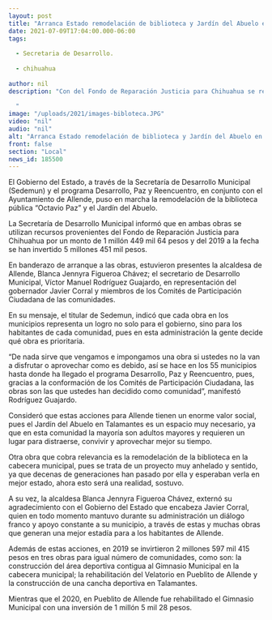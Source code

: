 ```yaml
---
layout: post
title: "Arranca Estado remodelación de biblioteca y Jardín del Abuelo en Allende"
date: 2021-07-09T17:04:00.000-06:00
tags:
  
  - Secretaria de Desarrollo.
  
  - chihuahua
  
author: nil
description: "Con del Fondo de Reparación Justicia para Chihuahua se realizan diversos proyectos en coinversión con el Ayuntamiento; a la fecha se han invertido 5.4 mdp en obras con enorme valor social que la propia ciudadanía decide.   "
image: "/uploads/2021/images-bibloteca.JPG"
video: "nil"
audio: "nil"
alt: "Arranca Estado remodelación de biblioteca y Jardín del Abuelo en Allende"
front: false
section: "Local"
news_id: 185500
---
```


El Gobierno del Estado, a través de la Secretaría de Desarrollo Municipal (Sedemun) y el programa Desarrollo, Paz y Reencuentro, en conjunto con el Ayuntamiento de Allende, puso en marcha la remodelación de la biblioteca pública “Octavio Paz” y el Jardín del Abuelo.

La Secretaría de Desarrollo Municipal informó que en ambas obras se utilizan recursos provenientes del Fondo de Reparación Justicia para Chihuahua por un monto de 1 millón 449 mil 64 pesos y del 2019 a la fecha se han invertido 5 millones 451 mil pesos.

En banderazo de arranque a las obras, estuvieron presentes la alcaldesa de Allende,  Blanca Jennyra Figueroa Chávez; el secretario de Desarrollo Municipal, Víctor Manuel Rodríguez Guajardo, en representación del gobernador Javier Corral y miembros de los Comités de Participación Ciudadana de las comunidades.

En su mensaje, el titular de Sedemun, indicó que cada obra en los municipios representa un logro no solo para el gobierno, sino para los habitantes de cada comunidad, pues en esta administración la gente decide qué obra es prioritaria.

“De nada sirve que vengamos e impongamos una obra si ustedes no la van a disfrutar o aprovechar como es debido, así se hace en los 55 municipios hasta donde ha llegado el programa Desarrollo, Paz y Reencuentro, pues, gracias a la conformación de los Comités de Participación Ciudadana, las obras son las que ustedes han decidido como comunidad”, manifestó Rodríguez Guajardo.

Consideró que estas acciones para Allende tienen un enorme valor social, pues el Jardín del Abuelo en Talamantes es un espacio muy necesario, ya que en esta comunidad la mayoría son adultos mayores y requieren un lugar para distraerse, convivir y aprovechar mejor su tiempo.

Otra obra que cobra relevancia es la remodelación de la biblioteca en la cabecera municipal, pues se trata de un proyecto muy anhelado y sentido, ya que decenas de generaciones han pasado por ella y esperaban verla en mejor estado, ahora esto será una realidad, sostuvo.

A su vez, la alcaldesa Blanca Jennyra Figueroa Chávez, externó su agradecimiento con el Gobierno del Estado que encabeza Javier Corral, quien en todo momento mantuvo durante su administración un diálogo franco y apoyo constante a su municipio, a través de estas y muchas obras que generan una mejor estadía para a los habitantes de Allende.

Además de estas acciones, en 2019 se invirtieron 2 millones 597 mil 415 pesos en tres obras para igual número de comunidades, como son: la construcción del área deportiva contigua al Gimnasio Municipal en la cabecera municipal; la rehabilitación del Velatorio en Pueblito de Allende y la construcción de una cancha deportiva en Talamantes.

Mientras que el 2020, en Pueblito de Allende fue rehabilitado el Gimnasio Municipal con una inversión de 1 millón 5 mil 28 pesos.